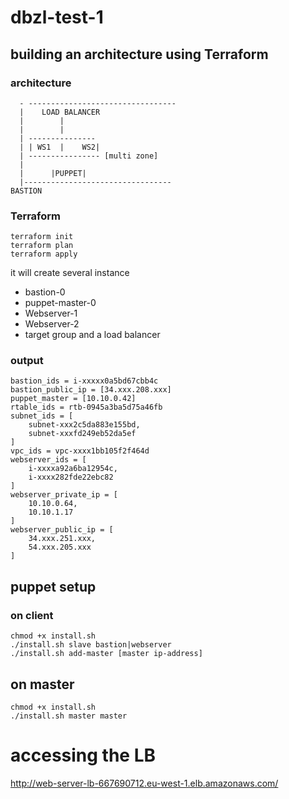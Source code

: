 # dbzl-test-1

## building an architecture using Terraform
### architecture

```
  - ---------------------------------
  |    LOAD BALANCER
  |        |
  |        |
  | --------------- 
  | | WS1  |    WS2|
  | ---------------- [multi zone]
  |
  |      |PUPPET|    
  |---------------------------------
BASTION 
```

### Terraform
```
terraform init
terraform plan
terraform apply
```
it will create several instance
- bastion-0
- puppet-master-0
- Webserver-1
- Webserver-2
- target group and a load balancer

### output
```
bastion_ids = i-xxxxx0a5bd67cbb4c
bastion_public_ip = [34.xxx.208.xxx]
puppet_master = [10.10.0.42]
rtable_ids = rtb-0945a3ba5d75a46fb
subnet_ids = [
    subnet-xxx2c5da883e155bd,
    subnet-xxxfd249eb52da5ef
]
vpc_ids = vpc-xxxx1bb105f2f464d
webserver_ids = [
    i-xxxxa92a6ba12954c,
    i-xxxx282fde22ebc82
]
webserver_private_ip = [
    10.10.0.64,
    10.10.1.17
]
webserver_public_ip = [
    34.xxx.251.xxx,
    54.xxx.205.xxx
]
```
## puppet setup
### on client
```
chmod +x install.sh
./install.sh slave bastion|webserver
./install.sh add-master [master ip-address]
```
## on master
```
chmod +x install.sh
./install.sh master master
```
# accessing the LB
http://web-server-lb-667690712.eu-west-1.elb.amazonaws.com/
